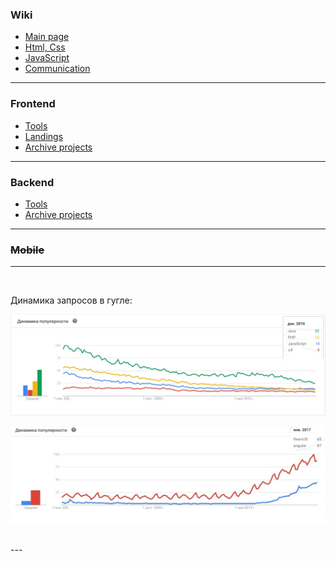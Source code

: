 ### Wiki

- [Main page](https://github.com/tsvetkovpro/sources/wiki)
- [Html, Css](https://github.com/tsvetkovpro/sources/wiki/Html,-Css)
- [JavaScript](https://github.com/tsvetkovpro/sources/wiki/JavaScript)
- [Сommunication](https://github.com/tsvetkovpro/sources/wiki/%D0%A1ommunication)


---


### Frontend

- [Tools](./frontend/tools)
- [Landings](./frontend/ui/landings)
- [Archive projects](./frontend/projects-done)



---


### Backend

- [Tools](./backend/tools)
- [Archive projects](./backend/archive)


---


### ~~Mobile~~


---


<br />


Динамика запросов в гугле:

![](./phpjs.jpg "")


![](./react.jpg "")


<br />
---
<br />




